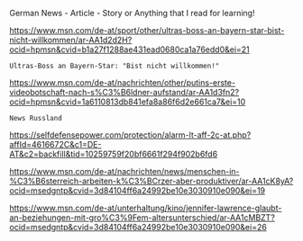 
German News - Article - Story or Anything that I read for learning!

https://www.msn.com/de-at/sport/other/ultras-boss-an-bayern-star-bist-nicht-willkommen/ar-AA1d2d2H?ocid=hpmsn&cvid=b1a27f1288ae431ead0680ca1a76edd0&ei=21
```
Ultras-Boss an Bayern-Star: "Bist nicht willkommen!"
```

https://www.msn.com/de-at/nachrichten/other/putins-erste-videobotschaft-nach-s%C3%B6ldner-aufstand/ar-AA1d3fn2?ocid=hpmsn&cvid=1a6110813db841efa8a86f6d2e661ca7&ei=10
```
News Russland
```

https://selfdefensepower.com/protection/alarm-lt-aff-2c-at.php?affId=4616672C&c1=DE-AT&c2=backfill&tid=10259759f20bf6661f294f902b6fd6

https://www.msn.com/de-at/nachrichten/news/menschen-in-%C3%B6sterreich-arbeiten-k%C3%BCrzer-aber-produktiver/ar-AA1cK8yA?ocid=msedgntp&cvid=3d84104ff6a24992be10e3030910e090&ei=19

https://www.msn.com/de-at/unterhaltung/kino/jennifer-lawrence-glaubt-an-beziehungen-mit-gro%C3%9Fem-altersunterschied/ar-AA1cMBZT?ocid=msedgntp&cvid=3d84104ff6a24992be10e3030910e090&ei=26

